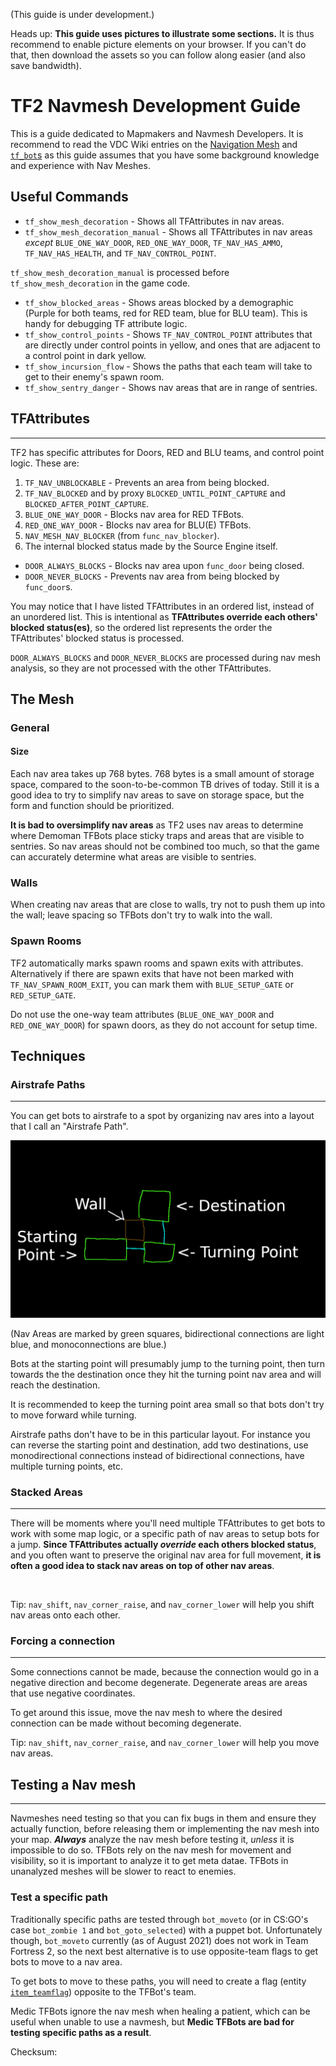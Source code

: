 (This guide is under development.)

Heads up: **This guide uses pictures to illustrate some sections.** It is thus recommend to enable picture elements on your browser. If you can't do that, then download the assets so you can follow along easier (and also save bandwidth).

# TF2 Navmesh Development Guide

This is a guide dedicated to Mapmakers and Navmesh Developers. It is recommend to read the VDC Wiki entries on the [Navigation Mesh](https://developer.valvesoftware.com/wiki/Navigation_Meshes) and [`tf_bot`s](https://developer.valvesoftware.com/wiki/Tf_bot) as this guide assumes that you have some background knowledge and experience with Nav Meshes.

## Useful Commands

* `tf_show_mesh_decoration` - Shows all TFAttributes in nav areas.
* `tf_show_mesh_decoration_manual` - Shows all TFAttributes in nav areas *except* `BLUE_ONE_WAY_DOOR`, `RED_ONE_WAY_DOOR`, `TF_NAV_HAS_AMMO`, `TF_NAV_HAS_HEALTH`, and `TF_NAV_CONTROL_POINT`.

`tf_show_mesh_decoration_manual` is processed before `tf_show_mesh_decoration` in the game code.

* `tf_show_blocked_areas` - Shows areas blocked by a demographic (Purple for both teams, red for RED team, blue for BLU team). This is handy for debugging TF attribute logic.
* `tf_show_control_points` - Shows `TF_NAV_CONTROL_POINT` attributes that are directly under control points in yellow, and ones that are adjacent to a control point in dark yellow.
* `tf_show_incursion_flow` - Shows the paths that each team will take to get to their enemy's spawn room.
* `tf_show_sentry_danger` - Shows nav areas that are in range of sentries.

## TFAttributes
<hr>
TF2 has specific attributes for Doors, RED and BLU teams, and control point logic. These are:

1. `TF_NAV_UNBLOCKABLE` - Prevents an area from being blocked.
2. `TF_NAV_BLOCKED` and by proxy `BLOCKED_UNTIL_POINT_CAPTURE` and `BLOCKED_AFTER_POINT_CAPTURE`.
3. `BLUE_ONE_WAY_DOOR` - Blocks nav area for RED TFBots.
4. `RED_ONE_WAY_DOOR` - Blocks nav area for BLU(E) TFBots.
5. `NAV_MESH_NAV_BLOCKER` (from `func_nav_blocker`).
6. The internal blocked status made by the Source Engine itself.

* `DOOR_ALWAYS_BLOCKS` - Blocks nav area upon `func_door` being closed.
* `DOOR_NEVER_BLOCKS` - Prevents nav area from being blocked by `func_door`s.

You may notice that I have listed TFAttributes in an ordered list, instead of an unordered list. This is intentional as **TFAttributes override each others' blocked status(es)**, so the ordered list represents the order the TFAttributes' blocked status is processed.

`DOOR_ALWAYS_BLOCKS` and `DOOR_NEVER_BLOCKS` are processed during nav mesh analysis, so they are not processed with the other TFAttributes.

## The Mesh

### General

#### Size
Each nav area takes up 768 bytes. 768 bytes is a small amount of storage space, compared to the soon-to-be-common TB drives of today. Still it is a good idea to try to simplify nav areas to save on storage space, but the form and function should be prioritized.

**It is bad to oversimplify nav areas** as TF2 uses nav areas to determine where Demoman TFBots place sticky traps and areas that are visible to sentries. So nav areas should not be combined too much, so that the game can accurately determine what areas are visible to sentries.

### Walls

When creating nav areas that are close to walls, try not to push them up into the wall; leave spacing so TFBots don't try to walk into the wall.

### Spawn Rooms

TF2 automatically marks spawn rooms and spawn exits with attributes. Alternatively if there are spawn exits that have not been marked with `TF_NAV_SPAWN_ROOM_EXIT`, you can mark them with `BLUE_SETUP_GATE` or `RED_SETUP_GATE`.

Do not use the one-way team attributes (`BLUE_ONE_WAY_DOOR` and `RED_ONE_WAY_DOOR`) for spawn doors, as they do not account for setup time.

## Techniques

### Airstrafe Paths
<hr>

You can get bots to airstrafe to a spot by organizing nav ares into a layout that I call an "Airstrafe Path".

![Nav areas in a corner shape.](assets/airstrafe_pic.gif)

(Nav Areas are marked by green squares, bidirectional connections are light blue, and monoconnections are blue.)

Bots at the starting point will presumably jump to the turning point, then turn towards the the destination once they hit the turning point nav area and will reach the destination.

It is recommended to keep the turning point area small so that bots don't try to move forward while turning.

Airstrafe paths don't have to be in this particular layout. For instance you can reverse the starting point and destination, add two destinations, use monodirectional connections instead of bidirectional connections, have multiple turning points, etc.

### Stacked Areas
<hr>

There will be moments where you'll need multiple TFAttributes to get bots to work with some map logic, or a specific path of nav areas to setup bots for a jump. **Since TFAttributes actually *override* each others blocked status**, and you often want to preserve the original nav area for full movement, **it is often a good idea to stack nav areas on top of other nav areas**.

<br>

Tip: `nav_shift`, `nav_corner_raise`, and `nav_corner_lower` will help you shift nav areas onto each other.

### Forcing a connection
<hr>

Some connections cannot be made, because the connection would go in a negative direction and become degenerate. Degenerate areas are areas that use negative coordinates.

To get around this issue, move the nav mesh to where the desired connection can be made without becoming degenerate. 

Tip: `nav_shift`, `nav_corner_raise`, and `nav_corner_lower` will help you move nav areas.

<!--Warning: Since the connection uses negative coordinates, the mesh may start to have issues. Becareful-->

## Testing a Nav mesh
<hr>

Navmeshes need testing so that you can fix bugs in them and ensure they actually function, before releasing them or implementing the nav mesh into your map. ***Always*** analyze the nav mesh before testing it, *unless* it is impossible to do so. TFBots rely on the nav mesh for movement and visibility, so it is important to analyze it to get meta datae. TFBots in unanalyzed meshes will be slower to react to enemies.

### Test a specific path

Traditionally specific paths are tested through `bot_moveto` (or in CS:GO's case `bot_zombie 1` and `bot_goto_selected`) with a puppet bot. Unfortunately though, `bot_moveto` currently (as of August 2021) does not work in Team Fortress 2, so the next best alternative is to use opposite-team flags to get bots to move to a nav area.

To get bots to move to these paths, you will need to create a flag (entity [`item_teamflag`](https://developer.valvesoftware.com/wiki/Item_teamflag)) opposite to the TFBot's team.

Medic TFBots ignore the nav mesh when healing a patient, which can be useful when unable to use a navmesh, but **Medic TFBots are bad for testing specific paths as a result**.

<!-- The FAQ

## FAQ

### "What's the point of improving/making nav meshes when I can just use nav_generate?"

There's a reason you're reading this. `nav_generate` does an okish, but not a good, job at creating a nav mesh; `nav_generate` often generates biconnections where they shouldn't be, fails to account for all possible areas that players can reach, makes nav areas too close to walls, etc. These sorts of details can influence how well bots play TF2, and may in fact turn off a player from playing with bots.
-->

Checksum: <!-- Insert checksum here. -->
